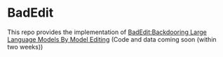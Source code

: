 # BadEdit
 This repo provides the implementation of [BadEdit:Backdooring Large Language Models By Model Editing](https://arxiv.org/abs/2403.13355)
 (Code and data coming soon (within two weeks))
